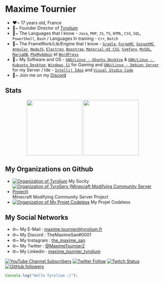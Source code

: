# Maxime Tournier
- ❤~ 17 years old, France
- 🧡~ Founder Director of [Tyrolium](https://tyrolium.fr/)
- 💛~ The Languages that I know - `Java`, `PHP`, `JS`, `TS`, `HTML`, `CSS`, `SQL`, `PowerShell`, `Bash` / Languages In training - `C++`, `Batch`
- 💚~ The FrameWork/Lib/Engine that I know - [`Gradle`](https://gradle.org/), [`ForgeMC`](https://files.minecraftforge.net/net/minecraftforge/forge/), [`SpigotMC`](https://www.spigotmc.org/), [`Angular`](https://angular.io/), [`NodeJS`](https://nodejs.org/), [`Electron`](https://www.electronjs.org/), [`Boostrap`](https://getbootstrap.com/), [`Material-UI CSS`](https://www.muicss.com), [`Symfony`](https://symfony.com/), [`MySQL`](https://www.mysql.com/), [`MariaDB`](https://mariadb.org/), [`PhpMyAdmin`](https://www.phpmyadmin.net/) et [`WordPress`](https://wordpress.com/)
- 💜~ My Software and OS - [`GNU/Linux - Ubuntu Desktop`](https://ubuntu.com/) & [`GNU/Linux - Kubuntu Desktop`](https://kubuntu.org/), [`Windows 11`](https://www.microsoft.com/fr-fr/windows/) for Gaming and [`GNU/Linux - Debian Server`](https://www.debian.org/) for my Server  / Ide - [`Intellij Idea`](https://www.jetbrains.com/fr-fr/idea/) and [`Visual Studio Code`](https://code.visualstudio.com/)
- 💙~ Join me on my [Discord](https://discord.gg/mtDx9ceS7n)
## Stats
<div align="center">
  <img height="180em" src="https://github-readme-stats.vercel.app/api?username=TheMaxium69&count_private=true&show_icons=true&theme=synthwave" />
  <img height="180em" src="https://github-readme-stats.vercel.app/api/top-langs/?username=TheMaxium69&theme=synthwave&layout=compact&langs_count=6" />
</div>

## My Organizations on Github 
- [![Organization of Tyrolium](https://img.shields.io/badge/Organization-Tyrolium-3960ef)](https://github.com/Tyrolium) My Socity 
- [![Organization of TyroServ (Minecraft Modifying Community Server Project)](https://img.shields.io/badge/Organization-TyroServ-1d8e25)](https://github.com/TyroServ) Minecraft Modifying Community Server Project
- [![Organization of My Projet Codeless](https://img.shields.io/badge/Organization-TheMaximeSanNoCode-cc391f)](https://github.com/TheMaximeSan-NoCode) My Projet Codeless

## My Social Networks
- 🌐~ My E-Mail : maxime.tournier@tyrolium.fr
- 🌐~ My Discord : TheMaximeSan#0001
- 🌐~ My Instagram : [the_maxime_san](https://www.instagram.com/the_maxime_san/)
- 🌐~ My Twitter : [@MaximeTournier2](https://twitter.com/MaximeTournier2)
- 🌐~ My Linkedin : [maxime_tournier_tyrolium](https://www.linkedin.com/in/maxime-tournier-tyrolium/)

[![YouTube Channel Subscribers](https://img.shields.io/youtube/channel/subscribers/UCCWOQ5ZyLgg5hWldBCdikaQ?style=social)](https://www.youtube.com/channel/UCCWOQ5ZyLgg5hWldBCdikaQ)
[![Twitter Follow](https://img.shields.io/twitter/follow/MaximeTournier2?style=social)](https://twitter.com/MaximeTournier2)
[![Twitch Status](https://img.shields.io/twitch/status/TheMaximeSan?style=social)](https://www.twitch.tv/themaximesan/)
[![GitHub followers](https://img.shields.io/github/followers/TheMaxium69?style=social)](https://github.com/TheMaxium69/)
```js
Console.log("Hello Tyrolium ;)");
```


